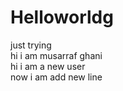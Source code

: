 # Helloworldg
just trying
<br>
hi i am musarraf ghani
<br>
hi i am a new user
<br>
now i am add new line 